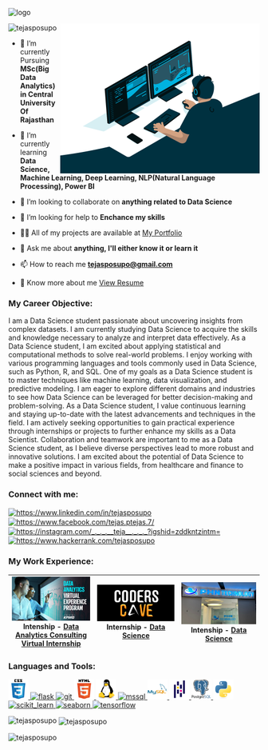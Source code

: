 ![logo](https://github.com/TejasPosupo/TejasPosupo/blob/main/intro.gif)

<img align="right" alt="coding" width="400" src="https://github.com/TejasPosupo/TejasPosupo/blob/main/5387dc7e035b3efe9d94516044de66a4.gif">

<p align="left"> <img src="https://komarev.com/ghpvc/?username=tejasposupo&label=Profile%20views&color=0e75b6&style=flat" alt="tejasposupo" /> </p>

- 🔭 I’m currently Pursuing **MSc(Big Data Analytics) in Central University Of Rajasthan**

- 🌱 I’m currently learning **Data Science, Machine Learning, Deep Learning, NLP(Natural Language Processing), Power BI**

- 👯 I’m looking to collaborate on **anything related to Data Science**

- 🤝 I’m looking for help to **Enchance my skills**

- 👨‍💻 All of my projects are available at [My Portfolio](https://tejasposupo.github.io/Tejas/)

- 💬 Ask me about **anything, I'll either know it or learn it**

- 📫 How to reach me **tejasposupo@gmail.com**

- 📄 Know more about me [View Resume](https://drive.google.com/file/d/1FzRoy7Fppw6Nf0snj9Pgm6KcXdKwQCJo/view?usp=sharing)

<h3 align="left">My Career Objective:</h3>
<p>I am a Data Science student passionate about uncovering insights from complex datasets. I am currently studying Data Science to acquire the skills and knowledge necessary to analyze and interpret data effectively. As a Data Science student, I am excited about applying statistical and computational methods to solve real-world problems. I enjoy working with various programming languages and tools commonly used in Data Science, such as Python, R, and SQL. One of my goals as a Data Science student is to master techniques like machine learning, data visualization, and predictive modeling. I am eager to explore different domains and industries to see how Data Science can be leveraged for better decision-making and problem-solving. As a Data Science student, I value continuous learning and staying up-to-date with the latest advancements and techniques in the field. I am actively seeking opportunities to gain practical experience through internships or projects to further enhance my skills as a Data Scientist. Collaboration and teamwork are important to me as a Data Science student, as I believe diverse perspectives lead to more robust and innovative solutions. I am excited about the potential of Data Science to make a positive impact in various fields, from healthcare and finance to social sciences and beyond.</P>

<h3 align="left">Connect with me:</h3>
<p align="left">
<a href="https://www.linkedin.com/in/tejasposupo" target="blank"><img align="center" src="https://raw.githubusercontent.com/rahuldkjain/github-profile-readme-generator/master/src/images/icons/Social/linked-in-alt.svg" alt="https://www.linkedin.com/in/tejasposupo" height="30" width="40" /></a>
<a href="https://www.facebook.com/tejas.ptejas.7/" target="blank"><img align="center" src="https://raw.githubusercontent.com/rahuldkjain/github-profile-readme-generator/master/src/images/icons/Social/facebook.svg" alt="https://www.facebook.com/tejas.ptejas.7/" height="30" width="40" /></a>
<a href="https://instagram.com/_._._.__teja__._._._?igshid=zddkntzintm=" target="blank"><img align="center" src="https://raw.githubusercontent.com/rahuldkjain/github-profile-readme-generator/master/src/images/icons/Social/instagram.svg" alt="https://instagram.com/_._._.__teja__._._._?igshid=zddkntzintm=" height="30" width="40" /></a>
<a href="https://www.hackerrank.com/tejasposupo" target="blank"><img align="center" src="https://raw.githubusercontent.com/rahuldkjain/github-profile-readme-generator/master/src/images/icons/Social/hackerrank.svg" alt="https://www.hackerrank.com/tejasposupo" height="30" width="40" /></a>
</p>

<h3 align="left">My Work Experience:</h3>

| <a href="https://github.com/TejasPosupo/KPMG_Virtual_Internship/blob/Tasks/m7W4GMqeT3bh9Nb2c_KPMG%20AU_f3jx9GyPLseAm7PCZ_1689491970096_completion_certificate_page-0001.jpg"><img src="https://github.com/TejasPosupo/KPMG_Virtual_Internship/blob/Tasks/Data.jpeg"></a> <br> Intenship - [Data Analytics Consulting Virtual Internship](https://github.com/TejasPosupo/KPMG_Virtual_Internship/blob/Tasks/m7W4GMqeT3bh9Nb2c_KPMG%20AU_f3jx9GyPLseAm7PCZ_1689491970096_completion_certificate_page-0001.jpg) | <a href="https://github.com/TejasPosupo/CodersCave_Data_Science_Internship"><img src="https://github.com/TejasPosupo/images/blob/main/coders.jpg" alt="4K Mountains Wallpaper"></a> <br> Internship - [Data Science](https://github.com/TejasPosupo/CodersCave_Data_Science_Internship) | <a href="https://github.com/TejasPosupo/PHN_Technology_Data_Science_Internship"><img src="https://github.com/TejasPosupo/images/blob/main/2022-11-16.jpg" alt="4K Mountains Wallpaper"></a> <br> Intenship - [Data Science](https://github.com/TejasPosupo/PHN_Technology_Data_Science_Internship) |
| --- | --- | -- |

<h3 align="left">Languages and Tools:</h3>
<p align="left"> <a href="https://www.w3schools.com/css/" target="_blank" rel="noreferrer"> <img src="https://raw.githubusercontent.com/devicons/devicon/master/icons/css3/css3-original-wordmark.svg" alt="css3" width="40" height="40"/> </a> <a href="https://flask.palletsprojects.com/" target="_blank" rel="noreferrer"> <img src="https://www.vectorlogo.zone/logos/pocoo_flask/pocoo_flask-icon.svg" alt="flask" width="40" height="40"/> </a> <a href="https://git-scm.com/" target="_blank" rel="noreferrer"> <img src="https://www.vectorlogo.zone/logos/git-scm/git-scm-icon.svg" alt="git" width="40" height="40"/> </a> <a href="https://www.w3.org/html/" target="_blank" rel="noreferrer"> <img src="https://raw.githubusercontent.com/devicons/devicon/master/icons/html5/html5-original-wordmark.svg" alt="html5" width="40" height="40"/> </a> <a href="https://www.linux.org/" target="_blank" rel="noreferrer"> <img src="https://raw.githubusercontent.com/devicons/devicon/master/icons/linux/linux-original.svg" alt="linux" width="40" height="40"/> </a> <a href="https://www.microsoft.com/en-us/sql-server" target="_blank" rel="noreferrer"> <img src="https://www.svgrepo.com/show/303229/microsoft-sql-server-logo.svg" alt="mssql" width="40" height="40"/> </a> <a href="https://www.mysql.com/" target="_blank" rel="noreferrer"> <img src="https://raw.githubusercontent.com/devicons/devicon/master/icons/mysql/mysql-original-wordmark.svg" alt="mysql" width="40" height="40"/> </a> <a href="https://pandas.pydata.org/" target="_blank" rel="noreferrer"> <img src="https://raw.githubusercontent.com/devicons/devicon/2ae2a900d2f041da66e950e4d48052658d850630/icons/pandas/pandas-original.svg" alt="pandas" width="40" height="40"/> </a> <a href="https://www.postgresql.org" target="_blank" rel="noreferrer"> <img src="https://raw.githubusercontent.com/devicons/devicon/master/icons/postgresql/postgresql-original-wordmark.svg" alt="postgresql" width="40" height="40"/> </a> <a href="https://www.python.org" target="_blank" rel="noreferrer"> <img src="https://raw.githubusercontent.com/devicons/devicon/master/icons/python/python-original.svg" alt="python" width="40" height="40"/> </a> <a href="https://scikit-learn.org/" target="_blank" rel="noreferrer"> <img src="https://upload.wikimedia.org/wikipedia/commons/0/05/Scikit_learn_logo_small.svg" alt="scikit_learn" width="40" height="40"/> </a> <a href="https://seaborn.pydata.org/" target="_blank" rel="noreferrer"> <img src="https://seaborn.pydata.org/_images/logo-mark-lightbg.svg" alt="seaborn" width="40" height="40"/> </a> <a href="https://www.tensorflow.org" target="_blank" rel="noreferrer"> <img src="https://www.vectorlogo.zone/logos/tensorflow/tensorflow-icon.svg" alt="tensorflow" width="40" height="40"/> </a> </p>

<p><img align="left" src="https://github-readme-stats.vercel.app/api/top-langs?username=tejasposupo&show_icons=true&locale=en&layout=compact" alt="tejasposupo" /></p>

<p>&nbsp;<img align="center" src="https://awesome-github-stats.azurewebsites.net/user-stats/Tejasposupo?cardType=octocat&theme=github&preferLogin=true" alt="tejasposupo" /></p>

<p><img align="center" src="https://github-readme-streak-stats.herokuapp.com/?user=tejasposupo&" alt="tejasposupo" /></p>
